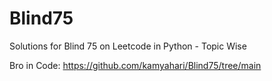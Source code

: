 # Blind75
Solutions for Blind 75 on Leetcode in Python - Topic Wise

Bro in Code: https://github.com/kamyahari/Blind75/tree/main
